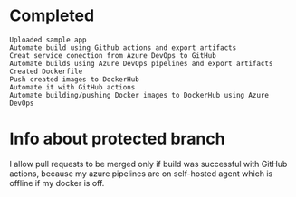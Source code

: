 # Completed

```
Uploaded sample app
Automate build using Github actions and export artifacts
Creat service conection from Azure DevOps to GitHub
Automate builds using Azure DevOps pipelines and export artifacts
Created Dockerfile
Push created images to DockerHub
Automate it with GitHub actions
Automate building/pushing Docker images to DockerHub using Azure DevOps
```
# Info about protected branch
I allow pull requests to be merged only if build was successful with GitHub actions, because my azure pipelines are on self-hosted agent which is offline if my docker is off.
